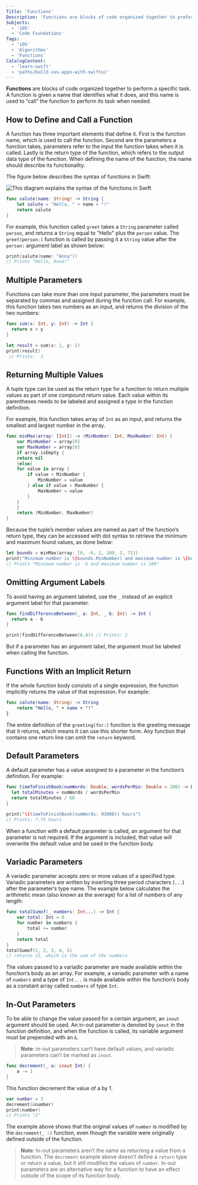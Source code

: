 ```yaml
---
Title: 'Functions' 
Description: 'Functions are blocks of code organized together to preform a specific task.'
Subjects: 
  - 'iOS'
  - 'Code Foundations'
Tags:
  - 'iOS'
  - 'Algorithms'
  - 'Functions'
CatalogContent:
  - 'learn-swift'
  - 'paths/build-ios-apps-with-swiftui'
---
```


**Functions** are blocks of code organized together to perform a specific task. A function is given a name that identifies what it does, and this name is used to “call” the function to perform its task when needed.

## How to Define and Call a Function

A function has three important elements that define it. First is the function name, which is used to call the function. Second are the parameters a function takes, parameters refer to the input the function takes when it is called. Lastly is the return type of the function, which refers to the output data type of the function. When defining the name of the function, the name should describe its functionality.

The figure below describes the syntax of functions in Swift:

![This diagram explains the syntax of the functions in Swift ](https://raw.githubusercontent.com/Codecademy/docs/main/media/swift-functions-diagram.png)

```Swift
func salute(name: String) -> String {
    let salute = "Hello, " + name + "!"
    return salute
}
```

For example, this function called `greet` takes a `String` parameter called `person`, and returns a `String` equal to "Hello" plus the `person` value. The `greet(person:)` function is called by passing it a `String` value after the `person:` argument label as shown below:

```Swift
print(salute(name: "Anna"))
// Prints "Hello, Anna!"
```

## Multiple Parameters

Functions can take more than one input parameter, the parameters must be separated by commas and assigned during the function call.
For example, this function takes two numbers as an input, and returns the division of the two numbers:

```Swift
func sum(x: Int, y: Int) -> Int {
  return x + y
} 

let result = sum(x: 1, y: 2) 
print(result)
 // Prints:  3
```

## Returning Multiple Values

A tuple type can be used as the return type for a function to return multiple values as part of one compound return value. Each value within its parentheses needs to be labeled and assigned a type in the function definition.

For example, this function takes array of `Int` as an input, and returns the smallest and largest number in the array.

```Swift
func minMax(array: [Int]) -> (MinNumber: Int, MaxNumber: Int) {
    var MinNumber = array[0]
    var MaxNumber = array[0]
    if array.isEmpty {
    return nil 
    }else{
    for value in array {
        if value < MinNumber {
            MinNumber = value
        } else if value > MaxNumber {
            MaxNumber = value
        }
    }
    }
    return (MinNumber, MaxNumber)
}
```

Because the tuple’s member values are named as part of the function’s return type, they can be accessed with dot syntax to retrieve the minimum and maximum found values, as done below:

```Swift
let bounds = minMax(array: [8, -6, 2, 109, 3, 71])
print("Minimum number is \(bounds.MinNumber) and maximum number is \(bounds.MaxNumber)")
// Prints "Minimum number is -6 and maximum number is 109"
```

## Omitting Argument Labels

To avoid having an argument labeled, use the `_` instead of an explicit argument label for that parameter.

```Swift
func findDifferenceBetween(_ a: Int, _ b: Int) -> Int {
  return a - b
}

print(findDifferenceBetween(6,4)) // Prints: 2
```

But if a parameter has an argument label, the argument must be labeled when calling the function.

## Functions With an Implicit Return

If the whole function body consists of a single expression, the function implicitly returns the value of that expression. For example:

```Swift
func salute(name: String) -> String 
    return "Hello, " + name + "!"
}
```

The entire definition of the `greeting(for:)` function is the greeting message that it returns, which means it can use this shorter form. Any function that contains one return line can omit the `return` keyword.

## Default Parameters

A default parameter has a value assigned to a parameter in the function’s definition. For example:

```Swift
func timeToFinishBook(numWords: Double, wordsPerMin: Double = 200) -> Double {
  let totalMinutes = numWords / wordsPerMin 
  return totalMinutes / 60 
}

print("\(timeToFinishBook(numWords: 93000)) hours")
// Prints: 7.75 hours 
```

When a function with a default parameter is called, an argument for that parameter is not required. If the argument is included, that value will overwrite the default value and be used in the function body.

## Variadic Parameters

A variadic parameter accepts zero or more values of a specified type. Variadic parameters are written by inserting three period characters (`...`) after the parameter’s type name. The example below calculates the arithmetic mean (also known as the average) for a list of numbers of any length:

```Swift
func totalSumof(_ numbers: Int...) -> Int {
    var total: Int = 0
    for number in numbers {
        total += number
    }
    return total 
}
totalSumof(1, 2, 3, 4, 5)
// returns 15, which is the sum of the numbers
```

The values passed to a variadic parameter are made available within the function’s body as an array. For example, a variadic parameter with a name of `numbers` and a type of `Int...` is made available within the function’s body as a constant array called `numbers` of type `Int`.

## In-Out Parameters

To be able to change the value passed for a certain argument, an `inout` argument should be used. An in-out parameter is denoted by `inout` in the function definition, and when the function is called, its variable argument must be prepended with an `&`.

> **Note**: in-out parameters can’t have default values, and variadic parameters can’t be marked as `inout`.

```Swift
func decrement(_ a: inout Int) {
    a -= 1
}
```

This function decrement the value of a by 1.

```Swift
var number = 3
decrement(&number)
print(number)
// Prints "2"
```

The example above shows that the original values of `number` is modified by the `decrement(_ :)` function, even though the variable were originally defined outside of the function.

> **Note**: In-out parameters aren’t the same as returning a value from a function. The `decrement` example above doesn’t define a `return` type or return a value, but it still modifies the values of `number`. In-out parameters are an alternative way for a function to have an effect outside of the scope of its function body.
